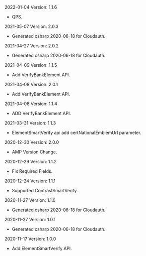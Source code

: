 2022-01-04 Version: 1.1.6
- QPS.

2021-05-07 Version: 2.0.3
- Generated csharp 2020-06-18 for Cloudauth.

2021-04-27 Version: 2.0.2
- Generated csharp 2020-06-18 for Cloudauth.

2021-04-09 Version: 1.1.5
- Add VerifyBankElement API.

2021-04-08 Version: 2.0.1
- Add VerifyBankElement API.

2021-04-08 Version: 1.1.4
- ADD VerifyBankElement API.

2021-03-31 Version: 1.1.3
- ElementSmartVerify api add certNationalEmblemUrl parameter.

2020-12-30 Version: 2.0.0
- AMP Version Change.

2020-12-29 Version: 1.1.2
 - Fix Required Fields.

2020-12-24 Version: 1.1.1
- Supported ContrastSmartVerify.

2020-11-27 Version: 1.1.0
- Generated csharp 2020-06-18 for Cloudauth.

2020-11-27 Version: 1.0.1
- Generated csharp 2020-06-18 for Cloudauth.

2020-11-17 Version: 1.0.0
- Add ElementSmartVerify API.

